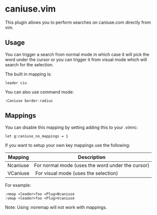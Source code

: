 caniuse.vim
===========

This plugin allows you to perform searches on caniuse.com directly from vim.

Usage
-----

You can trigger a search from normal mode in which case it will pick the word
under the cursor or you can trigger it from visual mode which will search for
the selection.

The built in mapping is:
```
leader ciu
```

You can also use command mode:
```
:Caniuse border-radius
```

Mappings
--------------

You can disable this mapping by setting adding this to your .vimrc:
```
let g:caniuse_no_mappings = 1
```

If you want to setup your own key mappings use the following:

Mapping        | Description
---------------|-------------------------------------------------
<Plug>Ncaniuse | For normal mode (uses the word under the cursor)
<Plug>VCaniuse | For visual mode (uses the selection)

For example:
```
:nmap <leader>foo <Plug>Ncaniuse
:vmap <leader>foo <Plug>Vcaniuse
```

Note: Using :noremap will not work with <Plug> mappings.
